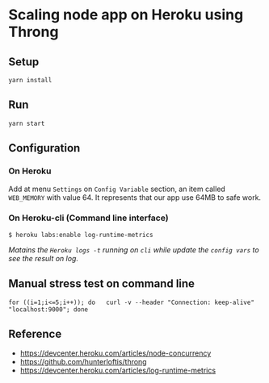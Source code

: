 
# Scaling node app on Heroku using Throng

## Setup

    yarn install

## Run

    yarn start

## Configuration

### On Heroku
Add at menu `Settings` on `Config Variable` section, an item called `WEB_MEMORY` with value 64. It represents that our app use 64MB to safe work.

### On Heroku-cli (Command line interface)

    $ heroku labs:enable log-runtime-metrics

*Matains the `Heroku logs -t` running on `cli` while update the `config vars` to see the result on log.*

## Manual stress test on command line

    for ((i=1;i<=5;i++)); do   curl -v --header "Connection: keep-alive" "localhost:9000"; done

## Reference

- https://devcenter.heroku.com/articles/node-concurrency
- https://github.com/hunterloftis/throng
- https://devcenter.heroku.com/articles/log-runtime-metrics
